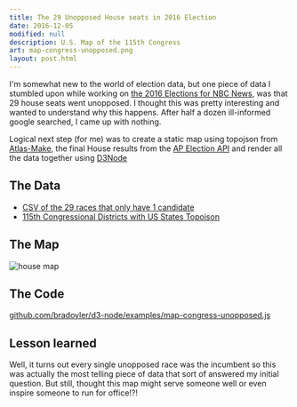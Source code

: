 ```yaml
---
title: The 29 Unopposed House seats in 2016 Election
date: 2016-12-05
modified: null
description: U.S. Map of the 115th Congress
art: map-congress-unopposed.png
layout: post.html
---
```


I'm somewhat new to the world of election data, but one piece of data I stumbled upon while working on [the 2016 Elections for NBC News](http://www.nbcnews.com/politics/2016-election/house), was that 29 house seats went unopposed. I thought this was pretty interesting and wanted to understand why this happens. After half a dozen ill-informed google searched, I came up with nothing.

Logical next step (for me) was to create a static map using topojson from [Atlas-Make](https://github.com/bradoyler/atlas-make/tree/master/us-congress-census), the final House results from the [AP Election API](https://developer.ap.org/ap-elections-api) and render all the data together using [D3Node](https://github.com/bradoyler/d3-node)

## The Data
- [CSV of the 29 races that only have 1 candidate](https://github.com/bradoyler/d3-node/blob/master/examples/data/unopposed-house-2016.csv)
- [115th Congressional Districts with US States Topojson](https://github.com/bradoyler/d3-node/blob/master/examples/data/congress-115-states.json)

## The Map
<img alt='house map' src='https://cloud.githubusercontent.com/assets/425966/20950901/845fdef8-bbf0-11e6-8fe0-e5ec51ac37ff.png' />

## The Code
<a href='https://github.com/bradoyler/d3-node/blob/master/examples/map-congress-unopposed.js' target='blank'>github.com/bradoyler/d3-node/examples/map-congress-unopposed.js</a>

## Lesson learned
Well, it turns out every single unopposed race was the incumbent so this was actually the most telling piece of data that sort of answered my initial question. But still, thought this map might serve someone well or even inspire someone to run for office!?!
